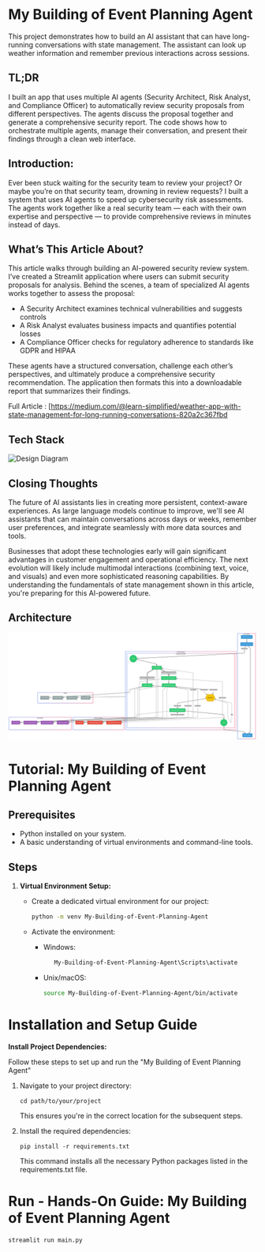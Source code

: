 # My Building of Event Planning Agent


This project demonstrates how to build an AI assistant that can have long-running conversations with state management. The assistant can look up weather information and remember previous interactions across sessions.

## TL;DR
I built an app that uses multiple AI agents (Security Architect, Risk Analyst, and Compliance Officer) to automatically review security proposals from different perspectives. The agents discuss the proposal together and generate a comprehensive security report. The code shows how to orchestrate multiple agents, manage their conversation, and present their findings through a clean web interface.

## Introduction:
Ever been stuck waiting for the security team to review your project? Or maybe you’re on that security team, drowning in review requests? I built a system that uses AI agents to speed up cybersecurity risk assessments. The agents work together like a real security team — each with their own expertise and perspective — to provide comprehensive reviews in minutes instead of days.

## What’s This Article About?
This article walks through building an AI-powered security review system. I’ve created a Streamlit application where users can submit security proposals for analysis. Behind the scenes, a team of specialized AI agents works together to assess the proposal:

 - A Security Architect examines technical vulnerabilities and suggests controls
 - A Risk Analyst evaluates business impacts and quantifies potential losses
 - A Compliance Officer checks for regulatory adherence to standards like GDPR and HIPAA

These agents have a structured conversation, challenge each other’s perspectives, and ultimately produce a comprehensive security recommendation. The application then formats this into a downloadable report that summarizes their findings.

Full Article : [https://medium.com/@learn-simplified/weather-app-with-state-management-for-long-running-conversations-820a2c367fbd

## Tech Stack

![Design Diagram](design_docs/tech_stack.jpg)

## Closing Thoughts
The future of AI assistants lies in creating more persistent, context-aware experiences. As large language models continue to improve, we'll see AI assistants that can maintain conversations across days or weeks, remember user preferences, and integrate seamlessly with more data sources and tools. 

Businesses that adopt these technologies early will gain significant advantages in customer engagement and operational efficiency. The next evolution will likely include multimodal interactions (combining text, voice, and visuals) and even more sophisticated reasoning capabilities. By understanding the fundamentals of state management shown in this article, you're preparing for this AI-powered future.


## Architecture

![Design Diagram](design_docs/design.png)


# Tutorial: My Building of Event Planning Agent

## Prerequisites
- Python installed on your system.
- A basic understanding of virtual environments and command-line tools.

## Steps

1. **Virtual Environment Setup:**
   - Create a dedicated virtual environment for our project:
   
     ```bash
     python -m venv My-Building-of-Event-Planning-Agent
     ```
   - Activate the environment:
   
     - Windows:
       ```bash
          My-Building-of-Event-Planning-Agent\Scripts\activate        
       ```
     - Unix/macOS:
       ```bash
       source My-Building-of-Event-Planning-Agent/bin/activate
       ```
   

# Installation and Setup Guide

**Install Project Dependencies:**

Follow these steps to set up and run the  "My Building of Event Planning Agent"

1. Navigate to your project directory:
   ```
   cd path/to/your/project
   ```
   This ensures you're in the correct location for the subsequent steps.

2. Install the required dependencies:
   ```
   pip install -r requirements.txt   
   ```
   This command installs all the necessary Python packages listed in the requirements.txt file.


# Run - Hands-On Guide: My Building of Event Planning Agent
  
   ```
   streamlit run main.py
   ```
   




